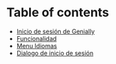 # Table of contents

* [Inicio de sesión de Genially](README.md)
* [Funcionalidad](funcionalidad.md)
* [Menu Idiomas](menu-idiomas.md)
* [Dialogo de inicio de sesión](dialogo-de-inicio-de-sesin-3ta.md)
